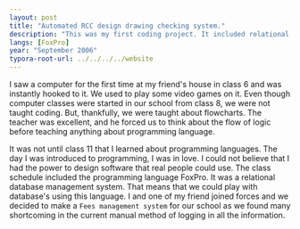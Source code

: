 ```yaml
---
layout: post
title: "Automated RCC design drawing checking system."
description: "This was my first coding project. It included relational databases."
langs: [FoxPro]
year: "September 2006"
typora-root-url: ../../../../website
---
```


I saw a computer for the first time at my friend's house in class 6 and was instantly hooked to it. We used to play some video games on it. Even though computer classes were started in our school from class 8, we were not taught coding. But, thankfully, we were taught about flowcharts. The teacher was excellent, and he forced us to think about the flow of logic before teaching anything about programming language.

It was not until class 11 that I learned about programming languages. The day I was introduced to programming, I was in love. I could not believe that I had the power to design software that real people could use. The class schedule included the programming language FoxPro. It was a relational database management system. That means that we could play with database's using this language. I and one of my friend joined forces and we decided to make a `Fees management system` for our school as we found many shortcoming in the current manual method of logging in all the information.
